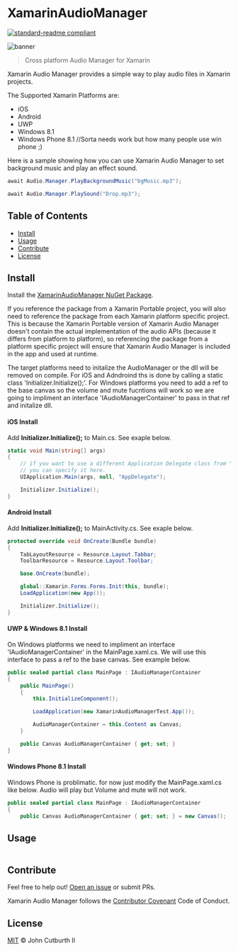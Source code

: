 # XamarinAudioManager

[![standard-readme compliant](https://img.shields.io/badge/readme%20style-standard-brightgreen.svg?style=flat-square)](https://github.com/RichardLitt/standard-readme)

![banner](https://github.com/jcphlux/XamarinAudioManager/blob/master/Images/XamarinAudio_Small.png)

> Cross platform Audio Manager for Xamarin

Xamarin Audio Manager provides a simple way to play audio files in Xamarin projects.

The Supported Xamarin Platforms are:
- iOS
- Android
- UWP
- Windows 8.1
- Windows Phone 8.1 //Sorta needs work but how many people use win phone ;)

Here is a sample showing how you can use Xamarin Audio Manager to set background music and play an effect sound.

```C#
await Audio.Manager.PlayBackgroundMusic("bgMusic.mp3");

await Audio.Manager.PlaySound("Drop.mp3");
```

## Table of Contents

- [Install](#install)
- [Usage](#usage)
- [Contribute](#contribute)
- [License](#license)

## Install

Install the [XamarinAudioManager NuGet Package](https://www.nuget.org/packages/XamarinAudioManager).

If you reference the package from a Xamarin Portable project, you will also need to reference the package from each Xamarin platform specific project. This is because the Xamarin Portable version of Xamarin Audio Manager doesn't contain the actual implementation of the audio APIs (because it differs from platform to platform), so referencing the package from a platform specific project will ensure that Xamarin Audio Manager is included in the app and used at runtime.

The target platforms need to initalize the AudioManager or the dll will be removed on compile. For iOS and Adndroind ths is done by calling a static class 'Initializer.Initialize();'. For Windows platforms you need to add a ref to the base canvas so the volume and mute fucntions will work so we are going to impliment an interface 'IAudioManagerContainer' to pass in that ref and initalize dll.

#### iOS Install

Add **Initializer.Initialize();** to Main.cs. See exaple below.

```cs
static void Main(string[] args)
{
    // if you want to use a different Application Delegate class from "AppDelegate"
    // you can specify it here.
    UIApplication.Main(args, null, "AppDelegate");

    Initializer.Initialize();
}
```

#### Android Install

Add **Initializer.Initialize();** to MainActivity.cs. See exaple below.

```cs
protected override void OnCreate(Bundle bundle)
{
    TabLayoutResource = Resource.Layout.Tabbar;
    ToolbarResource = Resource.Layout.Toolbar;

    base.OnCreate(bundle);

    global::Xamarin.Forms.Forms.Init(this, bundle);
    LoadApplication(new App());

    Initializer.Initialize();
}

```

#### UWP & Windows 8.1 Install

On Windows platforms we need to impliment an interface 'IAudioManagerContainer' in the MainPage.xaml.cs. We will use this interface to pass a ref to the base canvas. See example below.

```cs
public sealed partial class MainPage : IAudioManagerContainer
{
    public MainPage()
    {
        this.InitializeComponent();

        LoadApplication(new XamarinAudioManagerTest.App());

        AudioManagerContainer = this.Content as Canvas;
    }

    public Canvas AudioManagerContainer { get; set; }
}
```

#### Windows Phone 8.1 Install

Windows Phone is problimatic. for now just modify the MainPage.xaml.cs like below. Audio will play but Volume and mute will not work.

```cs
public sealed partial class MainPage : IAudioManagerContainer
{
    public Canvas AudioManagerContainer { get; set; } = new Canvas();

```

## Usage

```cs
```

## Contribute

Feel free to help out! [Open an issue](https://github.com/jcphlux/XamarinAudioManager/issues/new) or submit PRs.

Xamarin Audio Manager follows the [Contributor Covenant](https://github.com/jcphlux/XamarinAudioManager/blob/master/CODEOFCONDUCT.md) Code of Conduct.

## License

[MIT](https://github.com/jcphlux/XamarinAudioManager/blob/master/LICENSE) © John Cutburth II
